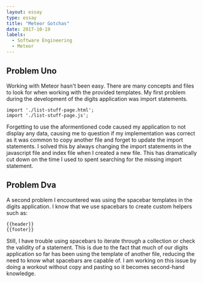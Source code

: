```yaml
---
layout: essay
type: essay
title: "Meteor Gotchas"
date: 2017-10-19
labels:
  - Software Engineering
  - Meteor
---
```



## Problem Uno

Working with Meteor hasn't been easy. There are many concepts and files to look for when working with the provided templates. My first problem during the development of the digits application was import statements. 
```
import './list-stuff-page.html';
import './list-stuff-page.js';
```
Forgetting to use the aformentioned code caused my application to not display any data, causing me to question if my implementation was correct as it was common to copy another file and forget to update the import statements. I solved this by always changing the import statements in the javascript file and index file when I created a new file. This has dramatically cut down on the time I used to spent searching for the missing import statement.


## Problem Dva

A second problem I encountered was using the spacebar templates in the digits application. I know that we use spacebars to create custom helpers such as:
```
{{header}}
{{footer}}
```
Still, I have trouble using spacebars to iterate through a collection or check the validity of a statement. This is due to the fact that much of our digits application so far has been using the template of another file, reducing the need to know what spacebars are capable of. I am working on this issue by doing a workout without copy and pasting so it becomes second-hand knowledge.

